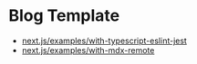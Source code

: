 # Blog Template

- [next.js/examples/with-typescript-eslint-jest](https://github.com/vercel/next.js/tree/canary/examples/with-typescript-eslint-jest)
- [next.js/examples/with-mdx-remote](https://github.com/vercel/next.js/tree/canary/examples/with-mdx-remote)
